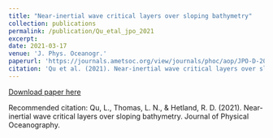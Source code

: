 ```yaml
---
title: "Near-inertial wave critical layers over sloping bathymetry"
collection: publications
permalink: /publication/Qu_etal_jpo_2021
excerpt: 
date: 2021-03-17
venue: 'J. Phys. Oceanogr.'
paperurl: 'https://journals.ametsoc.org/view/journals/phoc/aop/JPO-D-20-0221.1/JPO-D-20-0221.1.xml'
citation: 'Qu et al. (2021). Near-inertial wave critical layers over sloping bathymetry. *Journal of Physical Oceanography*.'
---
```

[Download paper here](https://journals.ametsoc.org/view/journals/phoc/aop/JPO-D-20-0221.1/JPO-D-20-0221.1.xml)

Recommended citation: Qu, L., Thomas, L. N., & Hetland, R. D. (2021). Near-inertial wave critical layers over sloping bathymetry. Journal of Physical Oceanography.
